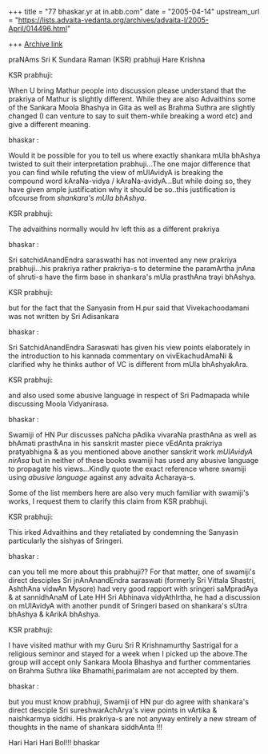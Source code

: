+++
title = "77 bhaskar.yr at in.abb.com"
date = "2005-04-14"
upstream_url = "https://lists.advaita-vedanta.org/archives/advaita-l/2005-April/014496.html"

+++
[Archive link](https://lists.advaita-vedanta.org/archives/advaita-l/2005-April/014496.html)


praNAms Sri K Sundara Raman (KSR) prabhuji
Hare Krishna

KSR prabhuji:

When U bring Mathur people into discussion please understand that the
prakriya of Mathur is slightly different. While they are also Advaithins
some of the Sankara Moola Bhashya in Gita as well as Brahma Suthra are
slightly changed (I can venture to say to suit them-while breaking a word
etc) and give a different meaning.

bhaskar :

Would it be possible for you to tell us where exactly shankara mUla bhAshya
twisted to suit their interpretation prabhuji...The one major difference
that you can find while refuting the view of mUlAvidyA is breaking the
compound word  kAraNa-vidya / kAraNa-avidyA...But while doing so, they have
given ample justification why it should be so..this justification is
ofcourse from *shankara's mUla bhAshya*.

KSR prabhuji:

The advaithins normally would hv left this as a different prakriya

bhaskar :

Sri satchidAnandEndra saraswathi has not invented any new prakriya
prabhuji...his prakriya rather prakriya-s to determine the paramArtha jnAna
of shruti-s have the firm base in shankara's mUla prasthAna trayi bhAshya.

KSR prabhuji:

but for the fact that the Sanyasin from H.pur said that Vivekachoodamani
was not written by Sri Adisankara

bhaskar :

Sri SatchidAnandEndra Saraswati has given his view points elaborately in
the introduction to his kannada commentary on vivEkachudAmaNi & clarified
why he thinks author of VC is different from mUla bhAshyakAra.

KSR prabhuji:

and also used some abusive language in respect of Sri Padmapada while
discussing Moola Vidyanirasa.

bhaskar :

Swamiji of HN Pur discusses paNcha pAdika vivaraNa prasthAna as well as
bhAmati prasthAna in his sanskrit master piece vEdAnta prakriya
pratyabhigna & as you mentioned above another sanskrit work *mUlAvidyA
nirAsa* but in neither of these books swamiji has used any abusive language
to propagate his views...Kindly quote the exact reference where swamiji
using *abusive language* against any advaita Acharaya-s.

Some of the list members here are also very much familiar with swamiji's
works, I request them to clarify this claim from KSR prabhuji.

KSR prabhuji:

This irked Advaithins and they retaliated by condemning the Sanyasin
particularly the sishyas of  Sringeri.

bhaskar :

can you tell me more about this prabhuji?? For that matter, one of
swamiji's direct desciples Sri jnAnAnandEndra saraswati (formerly Sri
Vittala Shastri, AshthAna vidwAn Mysore) had very good rapport with
sringeri saMpradAya & at sannidhAnaM of Late HH Sri Abhinava vidyAthIrtha,
he had a discussion on mUlAvidyA with another pundit of Sringeri based on
shankara's sUtra bhAshya & kArikA bhAshya.

KSR prabhuji:

I have visited mathur with my Guru Sri R Krishnamurthy Sastrigal for a
religious seminor and stayed for a week when I picked up the above.The
group will accept only Sankara Moola Bhashya and further commentaries on
Brahma Suthra like Bhamathi,parimalam are not accepted by them.

bhaskar :

but you must know prabhuji, Swamiji of HN pur do agree with shankara's
direct desciple Sri sureshwarAchArya's view points in vArtika & naishkarmya
siddhi.  His prakriya-s are not anyway entirely a new stream of thoughts in
the name of shankara siddhAnta !!!

Hari Hari Hari Bol!!!
bhaskar



